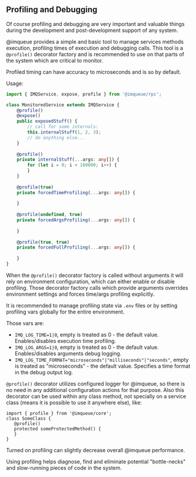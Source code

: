## Profiling and Debugging

Of course profiling and debugging are very important and valuable things
during the development and post-development support of any system.

@imqueue provides a simple and basic tool to manage services methods execution,
profiling times of execution and debugging calls. This tool is a `@profile()`
decorator factory and is recommended to use on that parts of the system which 
are critical to monitor.

Profiled timing can have accuracy to microseconds and is so by default.

Usage:

~~~typescript
import { IMQService, expose, profile } from '@imqueue/rpc';

class MonitoredService extends IMQService {
    @profile()
    @expose()
    public exposedStuff() {
        // call for some internals:
        this.internalStuff(1, 2, 3);
        // do anything else...
    }
    
    @profile()
    private internalStuff(...args: any[]) {
        for (let i = 0; i < 100000; i++) {
        }
    }
    
    @profile(true)
    private forcedTimeProfiling(...args: any[]) {
        
    }
    
    @profile(undefined, true)
    private forcedArgsProfiling(...args: any[]) {
        
    }
    
    @profile(true, true)
    private forcedFullProfiling(...args: any[]) {
        
    }
}
~~~

When the `@profile()` decorator factory is called without arguments it will
rely on environment configuration, which can either enable or disable
profiling. Those decorator factory calls which provide arguments overrides
environment settings and forces time/args profiling explicitly.

It is recommended to manage profiling state via `.env` files or by setting
profiling vars globally for the entire environment.

Those vars are:

- `IMQ_LOG_TIME=1|0`, empty is treated as 0 - the default value. Enables/disables
   execution time profiling.
- `IMQ_LOG_ARGS=1|0`, empty is treated as 0 - the default value. Enables/disables
   arguments debug logging.
- `IMQ_LOG_TIME_FORMAT="microseconds"|"milliseconds"|"seconds"`, empty is treated
  as "microseconds" - the default value. Specifies a time format in the debug
  output log.

`@profile()` decorator utilizes configured logger for @imqueue, so there is no
need in any additional configuration actions for that purpose. Also this 
decorator can be used within any class method, not specially on a service class
(means it is possible to use it anywhere else), like:

~~~
import { profile } from '@imqueue/core';
class SomeClass {
   @profile()
   protected someProtectedMethod() {
   }  
}
~~~

Turned on profiling can slightly decrease overall @imqueue performance.

Using profiling helps diagnose, find and eliminate potential "bottle-necks" and
slow-running pieces of code in the system.
